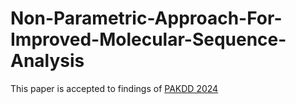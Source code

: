 # Non-Parametric-Approach-For-Improved-Molecular-Sequence-Analysis
This paper is accepted to findings of [PAKDD 2024](https://link.springer.com/chapter/10.1007/978-981-97-2238-9_15)

